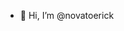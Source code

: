 - 👋 Hi, I’m @novatoerick


<!---
novatoerick/novatoerick is a ✨ special ✨ repository because its `README.md` (this file) appears on your GitHub profile.
You can click the Preview link to take a look at your changes.
--->
